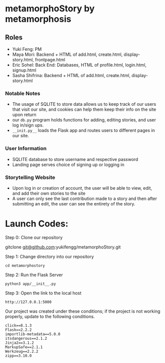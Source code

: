 # metamorphoStory by metamorphosis

## Roles
* Yuki Feng: PM
* Maya Mori: Backend + HTML of add.html, create.html, display-story.html, frontpage.html
* Eric Sohel: Back End: Databases, HTML of profile.html, login.html, signup.html
* Sasha Shifrina: Backend + HTML of add.html, create.html, display-story.html

### Notable Notes
* The usage of SQLITE to store data allows us to keep track of our users that visit our site, and cookies can help them keep their info on the site upon return
* our `db.py` program holds functions for adding, editing stories, and user log in/sign ups.
* `__init.py__` loads the Flask app and routes users to different pages in our site.
### User Information
* SQLITE database to store username and respective password
* Landing page serves choice of signing up or logging in
### Storytelling Website
* Upon log in or creation of account, the user will be able to view, edit, and add their own stories to the site
* A user can only see the last contribution made to a story and then after submitting an edit, the user can see the entirety of the story.


# Launch Codes:

Step 0: Clone our repository

   gitclone git@github.com:yukifengg/metamorphoStory.git

Step 1: Change directory into our repository

    cd metamorphostory

Step 2: Run the Flask Server

    python3 app/__init__.py

Step 3: Open the link to the local host

    http://127.0.0.1:5000

Our project was created under these conditions; if the project is not working properly, update to the following conditions.

```
click==8.1.3
Flask==2.2.2
importlib-metadata==5.0.0
itsdangerous==2.1.2
Jinja2==3.1.2
MarkupSafe==2.1.1
Werkzeug==2.2.2
zipp==3.10.0
```
